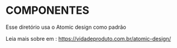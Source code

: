 # COMPONENTES

Esse diretório usa o Atomic design como padrão

Leia mais sobre em : https://vidadeproduto.com.br/atomic-design/
